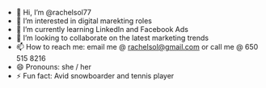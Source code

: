 - 👋 Hi, I’m @rachelsol77
- 👀 I’m interested in digital marekting roles 
- 🌱 I’m currently learning LinkedIn and Facebook Ads
- 💞️ I’m looking to collaborate on the latest marketing trends
- 📫 How to reach me: email me @ rachelsol@gmail.com or call me @ 650 515 8216
- 😄 Pronouns: she / her
- ⚡ Fun fact: Avid snowboarder and tennis player 

<!---
rachelsol77/rachelsol77 is a ✨ special ✨ repository because its `README.md` (this file) appears on your GitHub profile.
You can click the Preview link to take a look at your changes.
--->
